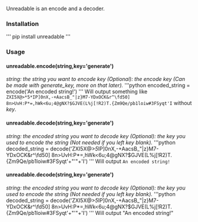 Unreadable is an encode and a decoder.
### __Installation__
'''
pip install unreadable
'''
### __Usage__
#### unreadable.**encode**(string,key='generate')
*string: the string you want to encode*
*key (Optional): the encode key (Can be made with generate_key, more on that later).*
'''python
encoded_string = encode('An encoded string!')
'''
Will output something like `ZXI5X@>*5*IP]0nX,-+AacsB_"|z}M7-YDxOCK&r^\fd50] 8n>UvH:P*=,hWk<6u;4@gNX?$GJVE(L%j[!R2)T.{Zm9Qe/pb1loiw#3FSyqt'I` without *key*.
#### unreadable.**decode**(string,key='generate')
*string: the encoded string you want to decode*
*key (Optional): the key you used to encode the string (Not needed if you left key blank).*
'''python
decoded_string = decode('ZXI5X@>*5*IP]0nX,-+AacsB_"|z}M7-YDxOCK&r^\fd50] 8n>UvH:P*=,hWk<6u;4@gNX?$GJVE(L%j[!R2)T.{Zm9Qe/pb1loiw#3FSyqt'+"'"+'I')
'''
Will output `An encoded string!`
#### unreadable.**decode**(string,key='generate')
*string: the encoded string you want to decode*
*key (Optional): the key you used to encode the string (Not needed if you left key blank).*
'''python
decoded_string = decode('ZXI5X@>*5*IP]0nX,-+AacsB_"|z}M7-YDxOCK&r^\fd50] 8n>UvH:P*=,hWk<6u;4@gNX?$GJVE(L%j[!R2)T.{Zm9Qe/pb1loiw#3FSyqt'+"'"+'I')
'''
Will output "An encoded string!"
